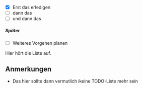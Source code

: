 - [x] Erst das erledigen
- [ ] dann das
- [ ] und dann das

##### Später

- [ ] Weiteres Vorgehen planen

Hier hört die Liste auf. 
## Anmerkungen

- Das hier sollte dann vermutlich ikeine TODO-Liste mehr sein